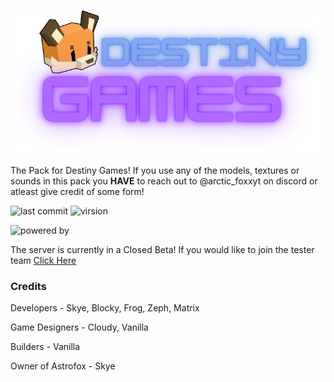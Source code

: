 ![DestinyGames Logo](https://github.com/Astrofox-Studios/DESTINYResource/blob/main/test/test.png)

The Pack for Destiny Games! If you use any of the models, textures or sounds in this pack you **HAVE** to reach out to @arctic_foxxyt on discord or atleast give credit of some form!

![last commit](https://img.shields.io/github/last-commit/Astrofox-Studios/DESTINYResource?style=for-the-badge) ![virsion](https://img.shields.io/badge/Minecraft-1.20.1-8403fc?style=for-the-badge) 

![powered by](https://img.shields.io/badge/Powered_by-GeeXN-038cfc?style=for-the-badge)

The server is currently in a Closed Beta! If you would like to join the tester team [Click Here](https://astrofoxstudios.com)

### Credits

Developers - Skye, Blocky, Frog, Zeph, Matrix

Game Designers - Cloudy, Vanilla

Builders - Vanilla

Owner of Astrofox - Skye
